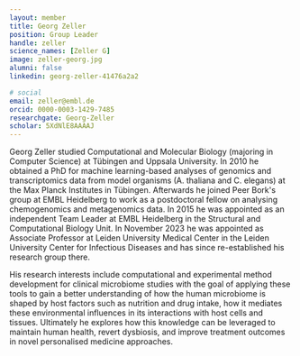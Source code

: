 ```yaml
---
layout: member
title: Georg Zeller
position: Group Leader
handle: zeller
science_names: [Zeller G]
image: zeller-georg.jpg
alumni: false
linkedin: georg-zeller-41476a2a2

# social
email: zeller@embl.de
orcid: 0000-0003-1429-7485
researchgate: Georg-Zeller
scholar: 5XdNlE8AAAAJ
---
```


Georg Zeller studied Computational and Molecular Biology (majoring in Computer Science) at Tübingen and Uppsala University. In 2010 he obtained a PhD for machine learning-based analyses of genomics and transcriptomics data from model organisms (A. thaliana and C. elegans) at the Max Planck Institutes in Tübingen. Afterwards he joined Peer Bork's group at EMBL Heidelberg to work as a postdoctoral fellow on analysing chemogenomics and metagenomics data. In 2015 he was appointed as an independent Team Leader at EMBL Heidelberg in the Structural and Computational Biology Unit. In November 2023 he was appointed as Associate Professor at Leiden University Medical Center in the Leiden University Center for Infectious Diseases and has since re-established his research group there.

His research interests include computational and experimental method development for clinical microbiome studies with the goal of applying these tools to gain a better understanding of how the human microbiome is shaped by host factors such as nutrition and drug intake, how it mediates these environmental influences in its interactions with host cells and tissues. Ultimately he explores how this knowledge can be leveraged to maintain human health, revert dysbiosis, and improve treatment outcomes in novel personalised medicine approaches. 
